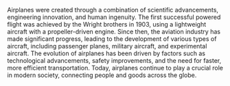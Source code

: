 Airplanes were created through a combination of scientific advancements, engineering innovation, and human ingenuity. The first successful powered flight was achieved by the Wright brothers in 1903, using a lightweight aircraft with a propeller-driven engine. Since then, the aviation industry has made significant progress, leading to the development of various types of aircraft, including passenger planes, military aircraft, and experimental aircraft. The evolution of airplanes has been driven by factors such as technological advancements, safety improvements, and the need for faster, more efficient transportation. Today, airplanes continue to play a crucial role in modern society, connecting people and goods across the globe.